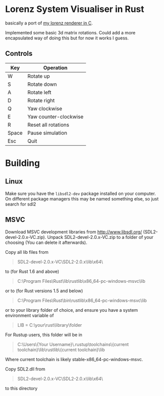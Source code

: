 # Lorenz System Visualiser in Rust

basically a port of [my lorenz renderer in C](https://github.com/deppong/lorenz_c).

Implemented some basic 3d matrix rotations. Could add a more encapsulated way of doing this but for now it works I guess.

## Controls 
Key | Operation
--- | ---
W   | Rotate up
S   | Rotate down
A   | Rotate left
D   | Rotate right
Q   | Yaw clockwise
E   | Yaw counter-clockwise
R   | Reset all rotations 
Space | Pause simulation
Esc | Quit

# Building

## Linux

Make sure you have the `libsdl2-dev` package installed on your computer.
On different package managers this may be named something else, so just search for sdl2

## MSVC
Download MSVC development libraries from http://www.libsdl.org/ (SDL2-devel-2.0.x-VC.zip).
Unpack SDL2-devel-2.0.x-VC.zip to a folder of your choosing (You can delete it afterwards).

Copy all lib files from
> SDL2-devel-2.0.x-VC\SDL2-2.0.x\lib\x64\

to (for Rust 1.6 and above)

> C:\Program Files\Rust\lib\rustlib\x86_64-pc-windows-msvc\lib

or to (for Rust versions 1.5 and below)

> C:\Program Files\Rust\bin\rustlib\x86_64-pc-windows-msvc\lib

or to your library folder of choice, and ensure you have a system environment variable of

> LIB = C:\your\rust\library\folder

For Rustup users, this folder will be in

> C:\Users\\{Your Username}\\.rustup\toolchains\\{current toolchain}\lib\rustlib\\{current toolchain}\lib

Where current toolchain is likely stable-x86_64-pc-windows-msvc.

Copy SDL2.dll from

> SDL2-devel-2.0.x-VC\SDL2-2.0.x\lib\x64\

to this directory
